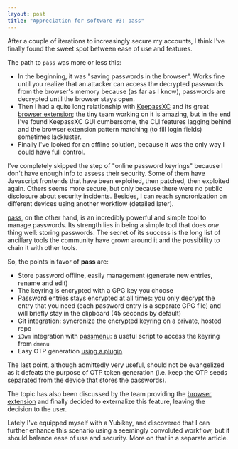 ```yaml
---
layout: post
title: "Appreciation for software #3: pass"
---
```


After a couple of iterations to increasingly secure my accounts, I think I've finally found the sweet spot between ease of use and features.

The path to `pass` was more or less this:

- In the beginning, it was "saving passwords in the browser". Works fine until you realize that an attacker can access the decrypted passwords from the browser's memory because (as far as I know), passwords are decrypted until the browser stays open.
- Then I had a quite long relationship with [KeepassXC](https://keepassxc.org) and its great [browser extension](https://github.com/keepassxreboot/keepassxc-browser); the tiny team working on it is amazing, but in the end I've found KeepassXC GUI cumbersome, the CLI features lagging behind and the browser extension pattern matching (to fill login fields) sometimes lackluster.
- Finally I've looked for an offline solution, because it was the only way I could have full control.

I've completely skipped the step of "online password keyrings" because I don't have enough info to assess their security. Some of them have Javascript frontends that have been exploited, then patched, then exploited again. Others seems more secure, but only because there were no public disclosure about security incidents. Besides, I can reach syncronization on different devices using another workflow (detailed later).

[pass](https://www.passwordstore.org), on the other hand, is an incredibly powerful and simple tool to manage passwords. Its strength lies in being a simple tool that does *one* thing well: storing passwords. The secret of its success is the long list of ancillary tools the community have grown around it and the possibility to chain it with other tools.

So, the points in favor of **pass** are:

- Store password offline, easily management (generate new entries, rename and edit)
- The keyring is encrypted with a GPG key you choose
- Password entries stays encrypted at all times: you only decrypt the entry that you need (each password entry is a separate GPG file) and will briefly stay in the clipboard (45 seconds by default)
- Git integration: syncronize the encrypted keyring on a private, hosted repo
- `i3wm` integration with [passmenu](https://git.zx2c4.com/password-store/tree/contrib/dmenu): a useful script to access the keyring from `dmenu`
- Easy OTP generation [using a plugin](https://github.com/tadfisher/pass-otp)

The last point, although admittedly very useful, should not be evangelized as it defeats the purpose of OTP token generation (i.e. keep the OTP seeds separated from the device that stores the passwords).

The topic has also been discussed by the team providing the [browser extension](https://github.com/browserpass/browserpass-extension/issues/76) and finally decided to externalize this feature, leaving the decision to the user.

Lately I've equipped myself with a Yubikey, and discovered that I can further enhance this scenario using a seemingly convoluted workflow, but it should balance ease of use and security. More on that in a separate article.
